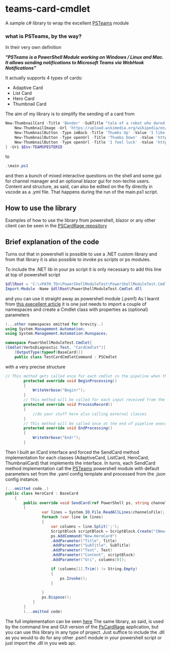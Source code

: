 # teams-card-cmdlet

A sample c# library to wrap the excellent [PSTeams](https://github.com/EvotecIT/PSTeams) module

### what is PSTeams, by the way?

In their very own definition

***"PSTeams is a PowerShell Module working on Windows / Linux and Mac. It allows sending notifications to Microsoft Teams via WebHook Notifications"***

It actually supports 4 types of cards:
- Adaptive Card
- List Card
- Hero Card
- Thumbnail Card

The aim of my library is to simplify the sending of a card from

```powershell
New-ThumbnailCard -Title 'Bender' -SubTitle "tale of a robot who dared to love" -Text "Bender Bending Rodríguez is a main character in the animated television series Futurama. He was created by series creators Matt Groening and David X. Cohen, and is voiced by John DiMaggio" {
    New-ThumbnailImage -Url 'https://upload.wikimedia.org/wikipedia/en/a/a6/Bender_Rodriguez.png' -AltText "Bender Rodríguez"
    New-ThumbnailButton -Type imBack -Title 'Thumbs Up' -Value 'I like it' -Image "http://moopz.com/assets_c/2012/06/emoji-thumbs-up-150-thumb-autox125-140616.jpg"
    New-ThumbnailButton -Type openUrl -Title 'Thumbs Down' -Value 'https://evotec.xyz'
    New-ThumbnailButton -Type openUrl -Title 'I feel luck' -Value 'https://www.bing.com/images/search?q=bender&qpvt=bender&qpvt=bender&qpvt=bender&FORM=IGRE'
} -Uri $Env:TEAMSPESTERID
```
to
```powershell
.\main.ps1
```
and then a bunch of mixed interactive questions on the shell and some gui for channel manager and an optional blazor gui for non-techie users.
Content and structure, as said, can also be edited on the fly directly in vscode as a .yml file. That happens during the run of the main.ps1 script.

## How to use the library
Examples of how to use the library from powershell, blazor or any other client can be seen in the [PSCardRage repository](https://github.com/mvit777/psroids)

## Brief explanation of the code
Turns out that in powershell is possible to use a .NET custom library and from that library it is also possible to invoke ps scripts or ps modules.

To include the .NET lib in your ps script it is only necessary to add this line at top of powershell script
```powershell
$dllRoot = 'C:\<PATH_TO>\PowerShellModuleTest\PowerShellModuleTest.Cmdlet\bin\Debug\netstandard2.0'
Import-Module -Name $dllRoot\PowerShellModuleTest.Cmdlet.dll
```
and you can use it straight away as powershell module (.psm1)
As I learnt from [this execellent article](https://www.terrybutler.co.uk/2021/08/12/creating-powershell-module-csharp/) it is one just needs to import 
a couple of namespaces and create a Cmdlet class with properties as (optional) parameters
```csharp
(...other namespaces omitted for brevity..)
using System.Management.Automation;
using System.Management.Automation.Runspaces;

namespace PowerShellModuleTest.Cmdlet{
[Cmdlet(VerbsDiagnostic.Test, "CardCmdlet")]
    [OutputType(typeof(BaseCard))]
    public class TestCardCmdletCommand : PSCmdlet

```
with a very precise structure
```csharp
// This method gets called once for each cmdlet in the pipeline when the pipeline starts executing
        protected override void BeginProcessing()
        {
            WriteVerbose("Begin!");
        }
        // This method will be called for each input received from the pipeline to this cmdlet; if no input is received, this method is not called
        protected override void ProcessRecord()
        {
            //do your stuff here also calling external classes
        }
        // This method will be called once at the end of pipeline execution; if no input is received, this method is not called
        protected override void EndProcessing()
        {
            WriteVerbose("End!");
        }
```
Then I built an ICard interface and forced the SendCard method implementation for each classes (AdaptiveCard, ListCard, HeroCard, ThumbnailCard) that implements the interface. In turns, each SendCard method implementation call the [PSTeams](https://github.com/EvotecIT/PSTeams) powershell module with default parameters set from the .yaml config template and processed from the .json config instance.
```csharp
(...omitted code..)
public class HeroCard : BaseCard
    {
        public override void SendCard(ref PowerShell ps, string channelsFile)
        {
                var lines = System.IO.File.ReadAllLines(channelsFile);
                foreach (var line in lines)
                {
                    var columns = line.Split(';');
                    ScriptBlock scriptBlock = ScriptBlock.Create("{New-HeroImage -Url 'https://upload.wikimedia.org/wikipedia/en/a/a6/Bender_Rodriguez.png' -AltText \"Bender Rodríguez\"}");
                    ps.AddCommand("New-HeroCard")
                    .AddParameter("Title", Title)
                    .AddParameter("SubTitle", SubTitle)
                    .AddParameter("Text", Text)
                    .AddParameter("Content", scriptBlock)
                    .AddParameter("Uri", columns[0]);

                    if (columns[1].Trim() != String.Empty)
                    {
                        ps.Invoke();
                    }
                    
                }
                ps.Dispose();
            }
        }
        (...omitted code)
```
The full implementation can be seen [here](https://github.com/mvit777/teams-card-cmdlet/blob/master/PowerShellModuleTest.Cmdlet/TestCardCmdletCommand.cs)
The same library, as said, is used by the command line and GUI version of the [PsCardRage](https://github.com/mvit777/psroids) application, but you can use this library in any type of project. Just suffice to include the .dll as you would to do for any other .psm1 module in your powershell script or just import the .dll in you web api.
